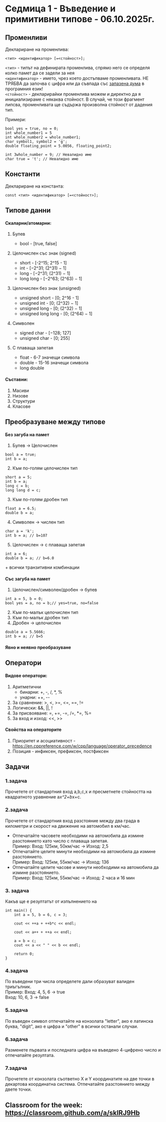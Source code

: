 # Седмица 1 - Въведение и примитивни типове - 06.10.2025г.

## Променливи

Деклариране на променлива:
```
<тип> <идентификатор> [=<стойност>];
```

`<тип>` - типът на дефинирата променлива, спрямо него се определя колко памет да се задели за нея  
`<идентификатор>` - името, чрез което достъпваме променливата. НЕ ТРЯБВА да започва с цифра или да съвпада със [запазена дума](https://en.cppreference.com/w/cpp/keyword) в програмния език!  
`<стойност>` - декларирайки променлива можем и директно да я инициализираме с някаква стойност. В случай, че този фрагмент липсва, променливата ще съдържа произволна стойност от дадения тип.

Примери:
```
bool yes = true, no = 0;
int whole_number1 = 5
int whole_number2 = whole_number1;
char symbol1, symbol2 = 'g';
double floating_point = 5.0056, floating_point2;

int 3whole_number = 9; // Невалидно име
char true = 't'; // Невалидно име
```
## Константи
Деклариране на константа:
```
const <тип> <идентификатор> [=<стойност>];
```

## Типове данни

#### Скаларни/атомарни:

1. Булев 
    - bool - [true, false]
2. Целочислен със знак (signed)
    - short - [-2^15; 2^15 - 1]
    - int - [−2^31; (2^31) − 1]
    - long - [−2^31; (2^31) − 1]
    - long long - [−2^63; (2^63) − 1]

3. Целочислен без знак (unsigned)
    - unsigned short - [0; 2^16 - 1]
    - unsigned int - [0; (2^32) − 1]
    - unsigned long - [0; (2^32) − 1]
    - unsigned long long - [0; (2^64) − 1]

4. Символен
    - signed char - [−128; 127]
    - unsigned char - [0; 255]

5. С плаваща запетая
    - float - 6-7 значещи символа
    - double - 15-16 значещи символа
    - long double 

#### Съставни:
1. Масиви
2. Низове
3. Структури
4. Класове

## Преобразуване между типове
#### Без загуба на памет
1. Булев -> Целочислен
```
bool a = true;
int b = a;
```
2. Към по-голям целочислен тип
```
short a = 5;
int b = a;
long c = b;
long long d = c;
```
3. Към по-голям дробен тип
```
float a = 6.5;
double b = a;
```
4. Символен -> числен тип
```
char a = 'k';
int b = a; // b=107
```
5. Целочислен -> с плаваща запетая
```
int a = 6;
double b = a; // b=6.0
```
\+ всички транзитивни комбинации

#### Със загуба на памет
1. Целочислен/символен/дробен -> булев
```
int a = 5, b = 0;
bool yes = a, no = b;// yes=true, no=false
```
2. Към по-малък целочислен тип
3. Към по-малък дробен тип
4. Дробен -> целочислен
```
double a = 5.5666;
int b = a; // b=5
```

#### Явно и неявно преобразуване

## Оператори
#### Видове оператори:
1. Аритметични
    - бинарни: +, -, /, *, %
    - унарни: ++, --
2. За сравнение: >, <, >=, <=, ==, !=
3. Логически: &&, ||, !
4. За присвояване: =, +=, -=, /=, *=, %=
5. За вход и изход: <<, >>

#### Свойства на операторите
1. Приоритет и асоциативност - https://en.cppreference.com/w/cpp/language/operator_precedence
2. Позиция - инфиксен, префиксен, постфиксен

## Задачи

### 1.задача

Прочетете от стандартния вход a,b,c,x и пресметнете стойността на квадратното уравнение а*x^2+b*x+c. 

### 2.задача
Прочетете от стандартния вход разстояние между два града в километри и скорост на движение на автомобил в км/час. 
- Отпечатайте часовете необходими на автомобила да измине разстоянието като число с плаваща запетая.  
Пример: Вход: 125км, 50км/час -> Изход: 2,5
- Отпечатайте целите минути необходими на автомобила да измине разстоянието.  
Пример: Вход: 125км, 55км/час -> Изход: 136
- Отпечатайте целите часове и минути необходими на автомобила да измине разстоянието.  
Пример: Вход: 125км, 55км/час -> Изход: 2 часа и 16 мин

### 3. задача
Какъв ще е резултатът от изпълнението на
```
int main() {
    int a = 5, b = 6, c = 3;

    cout << ++a + ++b*c << endl;

    cout << a++ + ++a << endl;

    a = b = c;
    cout << a << " " << b << endl;

    return 0;
}
```

### 4.задача
По въведени три числа определете дали образуват валиден триъгълник.  
Пример: Вход: 4, 5, 6 -> true  
Вход: 10, 6, 3 -> false

### 5.задача

По въведен символ отпечатайте на конзолата "letter", ако е латинска буква, "digit", ако е цифра и "оther" в всички останали случаи.

### 6.задача
Разменете първата и последната цифра на въведено 4-цифрено число и отпечатайте резултата.

### 7.задача
Прочетете от конзолата съответно X и Y координатите на две точки в декартова координатна система. Отпечатайте разстоянието между двете точки.



## Classroom for the week: https://classroom.github.com/a/sklRJ9Hb

